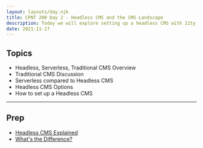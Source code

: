 ```yaml
---
layout: layouts/day.njk
title: CPNT 200 Day 2 - Headless CMS and the CMS Landscape
description: Today we will explore setting up a headless CMS with 11ty. We will also go into more detail on the options available for setting up CMS websites and things that you will need to consider for your future clients.
date: 2021-11-17
---
```

## Topics
- Headless, Serverless, Traditional CMS Overview
- Traditional CMS Discussion
- Serverless compared to Headless CMS
- Headless CMS Options
- How to set up a Headless CMS
---
## Prep
- [Headless CMS Explained](https://www.freecodecamp.org/news/what-is-headless-cms-explained/)
- [What's the Difference?](https://www.techmagic.co/blog/headless-vs-serverless-cms/)